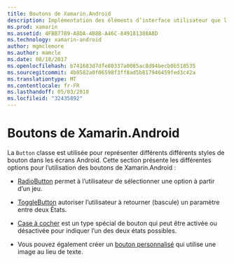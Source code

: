 ```yaml
---
title: Boutons de Xamarin.Android
description: Implémentation des éléments d’interface utilisateur que l’utilisateur appuie sur une action à effectuer
ms.prod: xamarin
ms.assetid: 4FBB7789-A8DA-4B8B-A46C-849181388A8D
ms.technology: xamarin-android
author: mgmclemore
ms.author: mamcle
ms.date: 08/18/2017
ms.openlocfilehash: b741683d7dfe80337a0085ac8d94becb0b518535
ms.sourcegitcommit: 4b0582a0f06598f3ff8ad5b817946459fed3c42a
ms.translationtype: MT
ms.contentlocale: fr-FR
ms.lasthandoff: 05/03/2018
ms.locfileid: "32435892"
---
```

# <a name="buttons-in-xamarinandroid"></a>Boutons de Xamarin.Android

La `Button` classe est utilisée pour représenter différents différents styles de bouton dans les écrans Android. Cette section présente les différentes options pour l’utilisation des boutons de Xamarin.Android :

-   [RadioButton](~/android/user-interface/controls/buttons/radio-button.md) permet à l’utilisateur de sélectionner une option à partir d’un jeu.

-   [ToggleButton](~/android/user-interface/controls/buttons/toggle-button.md) autoriser l’utilisateur à retourner (bascule) un paramètre entre deux États.

-   [Case à cocher](~/android/user-interface/controls/buttons/check-box.md) est un type spécial de bouton qui peut être activée ou désactivée pour indiquer l’un des deux états possibles.

-   Vous pouvez également créer un [bouton personnalisé](~/android/user-interface/controls/buttons/custom-button.md) qui utilise une image au lieu de texte.
